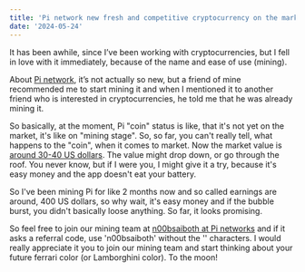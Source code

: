 ```yaml
---
title: 'Pi network new fresh and competitive cryptocurrency on the market'
date: '2024-05-24'
---
```


It has been awhile, since I’ve been working with cryptocurrencies, but I fell in love with it immediately, because of the name and ease of use (mining).

About [Pi network](https://minepi.com), it’s not actually so new, but a friend of mine recommended me to start mining it and when I mentioned it to another friend who is interested in cryptocurrencies, he told me that he was already mining it.

So basically, at the moment, Pi "coin" status is like, that it's not yet on the market, it's like on "mining stage". So, so far, you can't really tell, what happens to the "coin", when it comes to market. Now the market value is [around 30-40 US dollars](https://coinmarketcap.com/currencies/pinetwork/). The value might drop down, or go through the roof. You never know, but if I were you, I might give it a try, because it's easy money and the app doesn't eat your battery.

So I've been mining Pi for like 2 months now and so called earnings are around, 400 US dollars, so why wait, it's easy money and if the bubble burst, you didn't basically loose anything. So far, it looks promising.

So feel free to join our mining team at [n00bsaiboth at Pi networks](https://minepi.com/n00bsaiboth) and if it asks a referral code, use 'n00bsaiboth' without the '' characters. I would really appreciate it you to join our mining team and start thinking about your future ferrari color (or Lamborghini color). To the moon!
